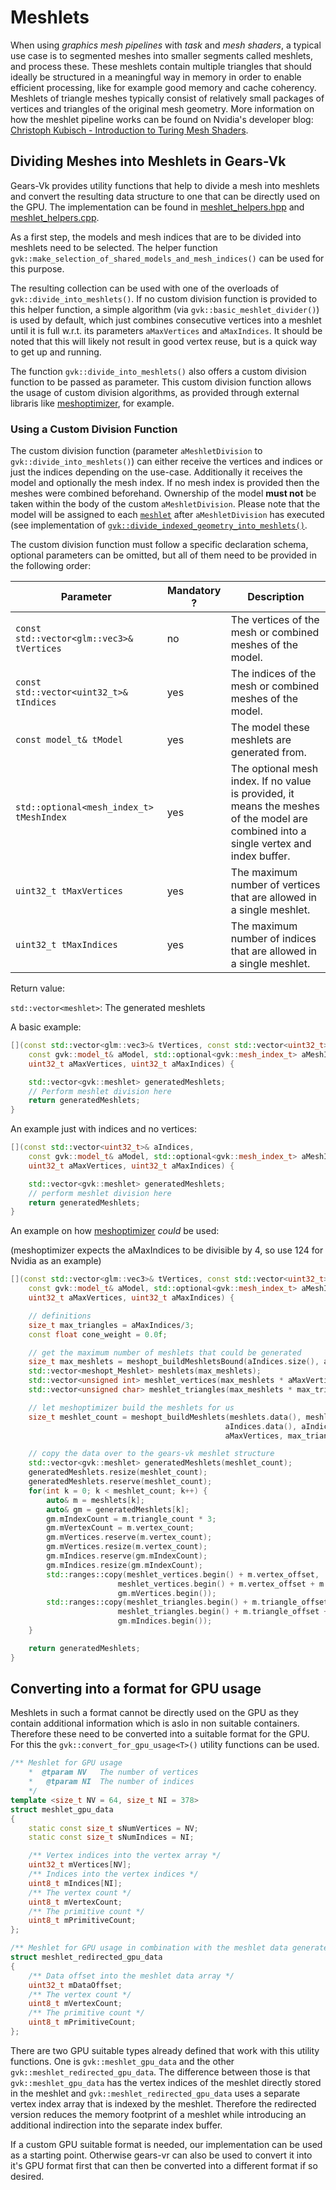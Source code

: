 # Meshlets

When using _graphics mesh pipelines_ with _task_ and _mesh shaders_, a typical use case is to segmented meshes into smaller segments called meshlets, and process these. These meshlets contain multiple triangles that should ideally be structured in a meaningful way in memory in order to enable efficient processing, like for example good memory and cache coherency. Meshlets of triangle meshes typically consist of relatively small packages of vertices and triangles of the original mesh geometry.
More information on how the meshlet pipeline works can be found on Nvidia's developer blog: [Christoph Kubisch - Introduction to Turing Mesh Shaders](https://developer.nvidia.com/blog/introduction-turing-mesh-shaders/).

## Dividing Meshes into Meshlets in Gears-Vk

Gears-Vk provides utility functions that help to divide a mesh into meshlets and convert the resulting data structure to one that can be directly used on the GPU. The implementation can be found in [meshlet_helpers.hpp](../framework/include/meshlet_helpers.hpp) and [meshlet_helpers.cpp](../framework/src/meshlet_helpers.cpp).

As a first step, the models and mesh indices that are to be divided into meshlets need to be selected. The helper function `gvk::make_selection_of_shared_models_and_mesh_indices()` can be used for this purpose.

The resulting collection can be used with one of the overloads of `gvk::divide_into_meshlets()`. If no custom division function is provided to this helper function, a simple algorithm (via `gvk::basic_meshlet_divider()`) is used by default, which just combines consecutive vertices into a meshlet until it is full w.r.t. its parameters `aMaxVertices` and `aMaxIndices`. It should be noted that this will likely not result in good vertex reuse, but is a quick way to get up and running. 

The function `gvk::divide_into_meshlets()` also offers a custom division function to be passed as parameter. This custom division function allows the usage of custom division algorithms, as provided through external libraris like [meshoptimizer](https://github.com/zeux/meshoptimizer), for example.

### Using a Custom Division Function

The custom division function (parameter `aMeshletDivision` to `gvk::divide_into_meshlets()`) can either receive the vertices and indices or just the indices depending on the use-case.
Additionally it receives the model and optionally the mesh index. If no mesh index is provided then the meshes were combined beforehand.
Ownership of the model **must not** be taken within the body of the custom `aMeshletDivision`. 
Please note that the model will be assigned to each [`meshlet`](../framework/include/meshlet_helpers.hpp#7) after `aMeshletDivision` has executed (see implementation of [`gvk::divide_indexed_geometry_into_meshlets()`](../framework/include/meshlet_helpers.hpp#139).

The custom division function must follow a specific declaration schema, optional parameters can be omitted, but all of them need to be provided in the following order:

| Parameter | Mandatory ? | Description |
| --- | --- | --- |
| `const std::vector<glm::vec3>& tVertices` | no | The vertices of the mesh or combined meshes of the model. |
| `const std::vector<uint32_t>& tIndices` | yes | The indices of the mesh or combined meshes of the model. | 
| `const model_t& tModel` | yes	| The model these meshlets are generated from. | 
| `std::optional<mesh_index_t> tMeshIndex` | yes | The optional mesh index. If no value is provided, it means the meshes of the model are combined into a single vertex and index buffer. | 
| `uint32_t tMaxVertices` | yes | The maximum number of vertices that are allowed in a single meshlet. | 
| `uint32_t tMaxIndices` | yes | The maximum number of indices that are allowed in a single meshlet. | 

Return value:

`std::vector<meshlet>`: The generated meshlets

A basic example: 

```C++
[](const std::vector<glm::vec3>& tVertices, const std::vector<uint32_t>& aIndices,
    const gvk::model_t& aModel, std::optional<gvk::mesh_index_t> aMeshIndex,
    uint32_t aMaxVertices, uint32_t aMaxIndices) {

    std::vector<gvk::meshlet> generatedMeshlets;
    // Perform meshlet division here
    return generatedMeshlets;
}
```

An example just with indices and no vertices:

```C++
[](const std::vector<uint32_t>& aIndices,
    const gvk::model_t& aModel, std::optional<gvk::mesh_index_t> aMeshIndex,
    uint32_t aMaxVertices, uint32_t aMaxIndices) {

    std::vector<gvk::meshlet> generatedMeshlets;
    // perform meshlet division here
    return generatedMeshlets;
}
```


An example on how [meshoptimizer](https://github.com/zeux/meshoptimizer) _could_ be used:

(meshoptimizer expects the aMaxIndices to be divisible by 4, so use 124 for Nvidia as an example)
```C++
[](const std::vector<glm::vec3>& tVertices, const std::vector<uint32_t>& aIndices,
    const gvk::model_t& aModel, std::optional<gvk::mesh_index_t> aMeshIndex,
    uint32_t aMaxVertices, uint32_t aMaxIndices) {

    // definitions
    size_t max_triangles = aMaxIndices/3;
    const float cone_weight = 0.0f;

    // get the maximum number of meshlets that could be generated
    size_t max_meshlets = meshopt_buildMeshletsBound(aIndices.size(), aMaxVertices, max_triangles);
    std::vector<meshopt_Meshlet> meshlets(max_meshlets);
    std::vector<unsigned int> meshlet_vertices(max_meshlets * aMaxVertices);
    std::vector<unsigned char> meshlet_triangles(max_meshlets * max_triangles * 3);

    // let meshoptimizer build the meshlets for us
    size_t meshlet_count = meshopt_buildMeshlets(meshlets.data(), meshlet_vertices.data(), meshlet_triangles.data(), 
                                                aIndices.data(), aIndices.size(), &tVertices[0].x, tVertices.size(), sizeof(glm::vec3), 
                                                aMaxVertices, max_triangles, cone_weight);

    // copy the data over to the gears-vk meshlet structure
    std::vector<gvk::meshlet> generatedMeshlets(meshlet_count);
    generatedMeshlets.resize(meshlet_count);
    generatedMeshlets.reserve(meshlet_count);
    for(int k = 0; k < meshlet_count; k++) {
        auto& m = meshlets[k];
        auto& gm = generatedMeshlets[k];
        gm.mIndexCount = m.triangle_count * 3;
        gm.mVertexCount = m.vertex_count;
        gm.mVertices.reserve(m.vertex_count);
        gm.mVertices.resize(m.vertex_count);
        gm.mIndices.reserve(gm.mIndexCount);
        gm.mIndices.resize(gm.mIndexCount);
        std::ranges::copy(meshlet_vertices.begin() + m.vertex_offset,
                        meshlet_vertices.begin() + m.vertex_offset + m.vertex_count,
                        gm.mVertices.begin());
        std::ranges::copy(meshlet_triangles.begin() + m.triangle_offset,
                        meshlet_triangles.begin() + m.triangle_offset + gm.mIndexCount,
                        gm.mIndices.begin());
    }

    return generatedMeshlets;
}
```

## Converting into a format for GPU usage

Meshlets in such a format cannot be directly used on the GPU as they contain additional information which is aslo in non suitable containers. Therefore these need to be converted into a suitable format for the GPU. For this the `gvk::convert_for_gpu_usage<T>()` utility functions can be used. 

```c++
/** Meshlet for GPU usage
    *  @tparam NV	The number of vertices
    *	@tparam NI	The number of indices
    */
template <size_t NV = 64, size_t NI = 378>
struct meshlet_gpu_data
{
    static const size_t sNumVertices = NV;
    static const size_t sNumIndices = NI;

    /** Vertex indices into the vertex array */
    uint32_t mVertices[NV];
    /** Indices into the vertex indices */
    uint8_t mIndices[NI];  
    /** The vertex count */
    uint8_t mVertexCount;
    /** The primitive count */
    uint8_t mPrimitiveCount;
};

/** Meshlet for GPU usage in combination with the meshlet data generated by convert_for_gpu_usage */
struct meshlet_redirected_gpu_data
{
    /** Data offset into the meshlet data array */
    uint32_t mDataOffset;
    /** The vertex count */
    uint8_t mVertexCount;
    /** The primitive count */
    uint8_t mPrimitiveCount;
};
```

There are two GPU suitable types already defined that work with this utility functions. One is `gvk::meshlet_gpu_data` and the other `gvk::meshlet_redirected_gpu_data`. The difference between those is that `gvk::meshlet_gpu_data` has the vertex indices of the meshlet directly stored in the meshlet and `gvk::meshlet_redirected_gpu_data` uses a separate vertex index array that is indexed by the meshlet. Therefore the redirected version reduces the memory footprint of a meshlet while introducing an additional indirection into the separate index buffer.

If a custom GPU suitable format is needed, our implementation can be used as a starting point. Otherwise gears-vr can also be used to convert it into it's GPU format first that can then be converted into a different format if so desired.
